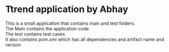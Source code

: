 # Ttrend application by Abhay

This is a small application that contains main and test folders.  
The Main contains the application code.  
The test contains test cases.  
It also contains pom.xml which has all dependencies and artifact name and version


